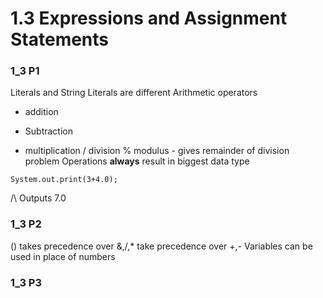 # 1.3 Expressions and Assignment Statements
### 1_3 P1
Literals and String Literals are different
Arithmetic operators
+ addition
- Subtraction
* multiplication
/ division
% modulus - gives remainder of division problem
Operations **always** result in biggest data type
```
System.out.print(3+4.0);
```
/\ Outputs 7.0

### 1_3 P2
() takes precedence over &,/,* take precedence over +,-
Variables can be used in place of numbers

### 1_3 P3

